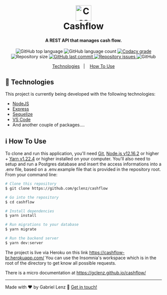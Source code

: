 <h1 align="center">
    <img alt="Cashflow" src="https://i.ibb.co/pR2nK9Z/cover.png" style="height:50px;max-width:100%" />
    <br>
    Cashflow
</h1>

<h4 align="center">
  A REST API that manages cash flow.
</h4>
<p align="center">
  <img alt="GitHub top language" src="https://img.shields.io/github/languages/top/gclenz/cashflow.svg">

  <img alt="GitHub language count" src="https://img.shields.io/github/languages/count/gclenz/cashflow.svg">

  <a href="https://www.codacy.com/app/gclenz/cashflow?utm_source=github.com&amp;utm_medium=referral&amp;utm_content=gclenz/cashflow&amp;utm_campaign=Badge_Grade">
    <img alt="Codacy grade" src="https://api.codacy.com/project/badge/Grade/691b85e51bf240b997ae6ff82ea41590">
  </a>

  <img alt="Repository size" src="https://img.shields.io/github/repo-size/gclenz/cashflow.svg">
  <a href="https://github.com/gclenz/cashflow/commits/master">
    <img alt="GitHub last commit" src="https://img.shields.io/github/last-commit/gclenz/cashflow.svg">
  </a>

  <a href="https://github.com/gclenz/cashflow/issues">
    <img alt="Repository issues" src="https://img.shields.io/github/issues/gclenz/cashflow.svg">
  </a>

  <img alt="GitHub" src="https://img.shields.io/github/license/gclenz/cashflow.svg">
</p>

<p align="center">
  <a href="#rocket-technologies">Technologies</a>&nbsp;&nbsp;&nbsp;|&nbsp;&nbsp;&nbsp;
  <a href="#information_source-how-to-use">How To Use</a>
</p>

## :rocket: Technologies

This project is currently being developed with the following technologies:

- [NodeJS](https://nodejs.org)
- [Express](https://expressjs.com/)
- [Sequelize](https://sequelize.org/)
- [VS Code](https://code.visualstudio.com/)
- And another couple of packages....

## :information_source: How To Use

To clone and run this application, you'll need [Git](https://git-scm.com), [Node.js v12.16.2](https://nodejs.org) or higher + [Yarn v1.22.4](https://yarnpkg.com/) or higher installed on your computer.
You'll also need to setup and run a Postgres database and insert the access informations into a .env file, based on a .env.example file that is provided in the repository root.
From your command line:

```bash
# Clone this repository
$ git clone https://github.com/gclenz/cashflow

# Go into the repository
$ cd cashflow

# Install dependencies
$ yarn install

# Run migrations to your database
$ yarn migrate

# Run the backend server
$ yarn dev:server
```

The project is live via Heroku on this link https://cashflow-br.herokuapp.com/
You can use the Insomnia's workspace which is in the root of the directory to get know all possible requests.

There is a micro documentation at https://gclenz.github.io/cashflow/

---

Made with ♥ by Gabriel Lenz :wave: [Get in touch!](https://www.linkedin.com/in/gabriellenz/)

